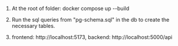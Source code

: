 1. At the root of folder: docker compose up --build

2. Run the sql queries from "pg-schema.sql" in the db to create the necessary tables.

3. frontend: http://localhost:5173,
   backend: http://localhost:5000/api
